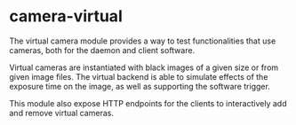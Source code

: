 # camera-virtual

The virtual camera module provides a way to test functionalities that use 
cameras, both for the daemon and client software. 

Virtual cameras are instantiated with black images of a given size or from 
given image files. The virtual backend is able to simulate effects of 
the exposure time on the image, as well as supporting the software trigger.

This module also expose HTTP endpoints for the clients to interactively 
add and remove virtual cameras.